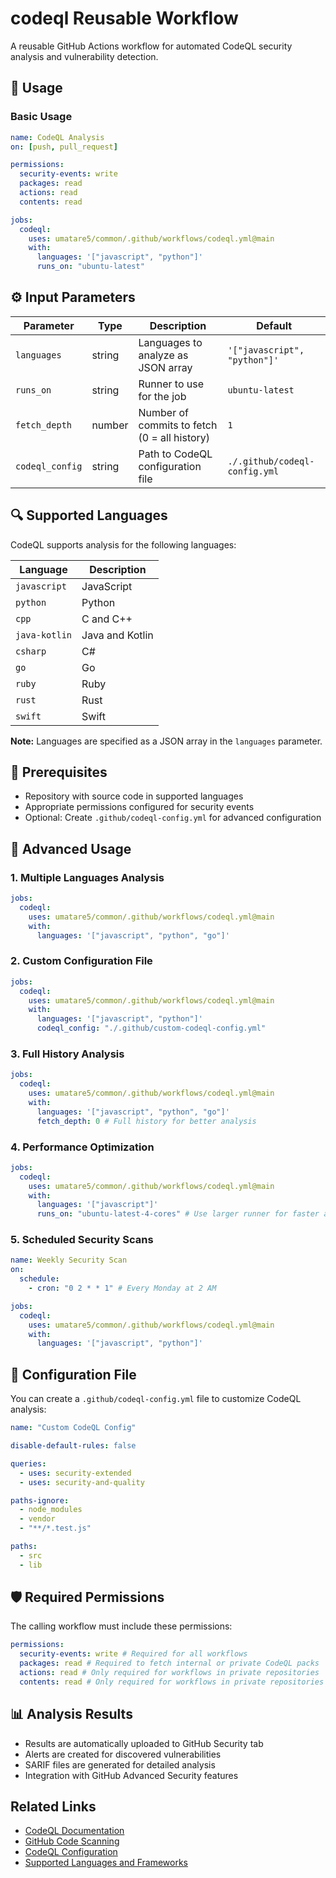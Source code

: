 # codeql Reusable Workflow

A reusable GitHub Actions workflow for automated CodeQL security analysis and vulnerability detection.

## 🚀 Usage

### Basic Usage

```yaml
name: CodeQL Analysis
on: [push, pull_request]

permissions:
  security-events: write
  packages: read
  actions: read
  contents: read

jobs:
  codeql:
    uses: umatare5/common/.github/workflows/codeql.yml@main
    with:
      languages: '["javascript", "python"]'
      runs_on: "ubuntu-latest"
```

## ⚙️ Input Parameters

| Parameter       | Type   | Description                                  | Default                       |
| --------------- | ------ | -------------------------------------------- | ----------------------------- |
| `languages`     | string | Languages to analyze as JSON array           | `'["javascript", "python"]'`  |
| `runs_on`       | string | Runner to use for the job                    | `ubuntu-latest`               |
| `fetch_depth`   | number | Number of commits to fetch (0 = all history) | `1`                           |
| `codeql_config` | string | Path to CodeQL configuration file            | `./.github/codeql-config.yml` |

## 🔍 Supported Languages

CodeQL supports analysis for the following languages:

| Language      | Description     |
| ------------- | --------------- |
| `javascript`  | JavaScript      |
| `python`      | Python          |
| `cpp`         | C and C++       |
| `java-kotlin` | Java and Kotlin |
| `csharp`      | C#              |
| `go`          | Go              |
| `ruby`        | Ruby            |
| `rust`        | Rust            |
| `swift`       | Swift           |

**Note:** Languages are specified as a JSON array in the `languages` parameter.

## 📝 Prerequisites

- Repository with source code in supported languages
- Appropriate permissions configured for security events
- Optional: Create `.github/codeql-config.yml` for advanced configuration

## 📖 Advanced Usage

### 1. Multiple Languages Analysis

```yaml
jobs:
  codeql:
    uses: umatare5/common/.github/workflows/codeql.yml@main
    with:
      languages: '["javascript", "python", "go"]'
```

### 2. Custom Configuration File

```yaml
jobs:
  codeql:
    uses: umatare5/common/.github/workflows/codeql.yml@main
    with:
      languages: '["javascript", "python"]'
      codeql_config: "./.github/custom-codeql-config.yml"
```

### 3. Full History Analysis

```yaml
jobs:
  codeql:
    uses: umatare5/common/.github/workflows/codeql.yml@main
    with:
      languages: '["javascript", "python", "go"]'
      fetch_depth: 0 # Full history for better analysis
```

### 4. Performance Optimization

```yaml
jobs:
  codeql:
    uses: umatare5/common/.github/workflows/codeql.yml@main
    with:
      languages: '["javascript"]'
      runs_on: "ubuntu-latest-4-cores" # Use larger runner for faster analysis
```

### 5. Scheduled Security Scans

```yaml
name: Weekly Security Scan
on:
  schedule:
    - cron: "0 2 * * 1" # Every Monday at 2 AM

jobs:
  codeql:
    uses: umatare5/common/.github/workflows/codeql.yml@main
    with:
      languages: '["javascript", "python"]'
```

## 🔧 Configuration File

You can create a `.github/codeql-config.yml` file to customize CodeQL analysis:

```yaml
name: "Custom CodeQL Config"

disable-default-rules: false

queries:
  - uses: security-extended
  - uses: security-and-quality

paths-ignore:
  - node_modules
  - vendor
  - "**/*.test.js"

paths:
  - src
  - lib
```

## 🛡️ Required Permissions

The calling workflow must include these permissions:

```yaml
permissions:
  security-events: write # Required for all workflows
  packages: read # Required to fetch internal or private CodeQL packs
  actions: read # Only required for workflows in private repositories
  contents: read # Only required for workflows in private repositories
```

## 📊 Analysis Results

- Results are automatically uploaded to GitHub Security tab
- Alerts are created for discovered vulnerabilities
- SARIF files are generated for detailed analysis
- Integration with GitHub Advanced Security features

## Related Links

- [CodeQL Documentation](https://codeql.github.com/docs/)
- [GitHub Code Scanning](https://docs.github.com/en/code-security/code-scanning)
- [CodeQL Configuration](https://docs.github.com/en/code-security/code-scanning/automatically-scanning-your-code-for-vulnerabilities-and-errors/configuring-code-scanning)
- [Supported Languages and Frameworks](https://codeql.github.com/docs/codeql-overview/supported-languages-and-frameworks/)
